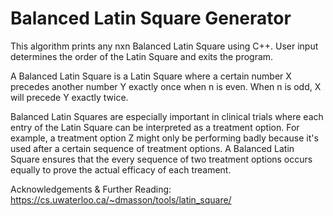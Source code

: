 # Balanced Latin Square Generator

This algorithm prints any nxn Balanced Latin Square using C++. User input determines the order of the Latin Square and exits the program. 

A Balanced Latin Square is a Latin Square where a certain number X precedes another number Y exactly once when n is even. When n is odd, X will precede Y exactly twice. 

Balanced Latin Squares are especially important in clinical trials where each entry of the Latin Square can be interpreted as a treatment option. For example, a treatment option Z might only be performing badly because it's used after a certain sequence of treatment options. A Balanced Latin Square ensures that the every sequence of two treatment options occurs equally to prove the actual efficacy of each treament. 

Acknowledgements & Further Reading: https://cs.uwaterloo.ca/~dmasson/tools/latin_square/
